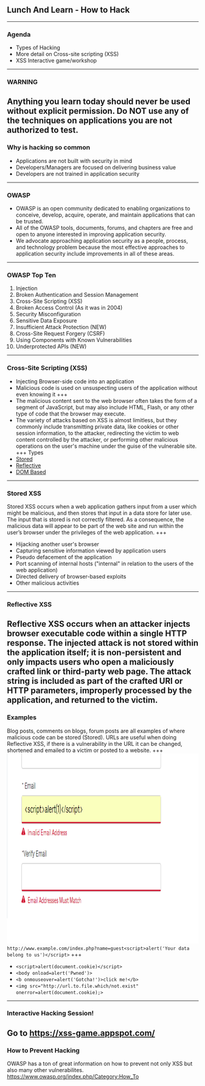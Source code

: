 ## Lunch And Learn - How to Hack
---
### Agenda 
* Types of Hacking
* More detail on Cross-site scripting (XSS)
* XSS Interactive game/workshop
---
### WARNING
Anything you learn today should never be used without explicit permission. Do NOT use any of the techniques on applications you are not authorized to test.
---
### Why is hacking so common
* Applications are not built with security in mind
* Developers/Managers are focused on delivering business value
* Developers are not trained in application security
---
### OWASP
 * OWASP is an open community dedicated to enabling organizations to conceive, develop, acquire, operate, and maintain applications that can be trusted.
 * All of the OWASP tools, documents, forums, and chapters are free and open to anyone interested in improving application security. 
 * We advocate approaching application security as a people, process, and technology problem because the most effective approaches to application security include improvements in all of these areas. 
---
### OWASP Top Ten
 1. Injection
 2. Broken Authentication and Session Management
 3. Cross-Site Scripting (XSS)
 4. Broken Access Control (As it was in 2004)
 5. Security Misconfiguration
 6. Sensitive Data Exposure
 7. Insufficient Attack Protection (NEW)
 8. Cross-Site Request Forgery (CSRF)
 9. Using Components with Known Vulnerabilities
 10. Underprotected APIs (NEW)
---
### Cross-Site Scripting (XSS)
* Injecting Browser-side code into an application
* Malicious code is used on unsuspecting users of the application without even knowing it
+++
* The malicious content sent to the web browser often takes the form of a segment of JavaScript, but may also include HTML, Flash, or any other type of code that the browser may execute. 
* The variety of attacks based on XSS is almost limitless, but they commonly include transmitting private data, like cookies or other session information, to the attacker, redirecting the victim to web content controlled by the attacker, or performing other malicious operations on the user's machine under the guise of the vulnerable site.
+++
Types
* [Stored](https://www.owasp.org/index.php/Testing_for_Stored_Cross_site_scripting)
* [Reflective](https://www.owasp.org/index.php/Testing_for_Reflected_Cross_site_scripting)
* [DOM Based](https://www.owasp.org/index.php/DOM_Based_XSS)
---
### Stored XSS
Stored XSS occurs when a web application gathers input from a user which might be malicious, and then stores that input in a data store for later use. 
The input that is stored is not correctly filtered. As a consequence, the malicious data will appear to be part of the web site and run within the user’s browser under the privileges of the web application.
+++
* Hijacking another user's browser
* Capturing sensitive information viewed by application users
* Pseudo defacement of the application
* Port scanning of internal hosts ("internal" in relation to the users of the web application)
* Directed delivery of browser-based exploits
* Other malicious activities
---
### Reflective XSS
Reflective XSS occurs when an attacker injects browser executable code within a single HTTP response. The injected attack is not stored within the application itself; it is non-persistent and only impacts users who open a maliciously crafted link or third-party web page. The attack string is included as part of the crafted URI or HTTP parameters, improperly processed by the application, and returned to the victim.
---
### Examples
Blog posts, comments on blogs, forum posts are all examples of where malicious code can be stored (Stored). URLs are useful when doing Reflective XSS, if there is a vulnerability in the URL it can be changed, shortened and emailed to a victim or posted to a website.
+++
<img src="./emailalert.png" height=500>
`http://www.example.com/index.php?name=guest<script>alert('Your data belong to us')</script>`
+++
* `<script>alert(document.cookie)</script>`
* `<body onload=alert('Pwned')>`
* `<b onmouseover=alert('Gotcha!')>click me!</b>`
* `<img src="http://url.to.file.which/not.exist" onerror=alert(document.cookie);>`
---
### Interactive Hacking Session!
Go to https://xss-game.appspot.com/ 
---
### How to Prevent Hacking
OWASP has a ton of great information on how to prevent not only XSS but also many other vulnerabilites.
https://www.owasp.org/index.php/Category:How_To
